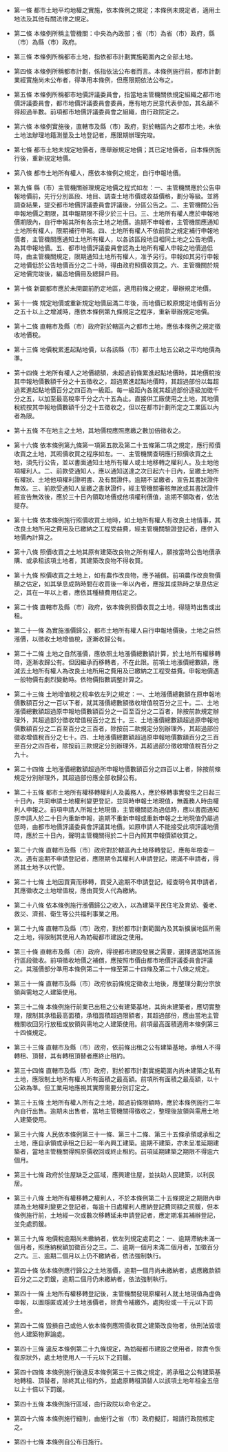 * 第一條 都市土地平均地權之實施，依本條例之規定；本條例未規定者，適用土地法及其他有關法律之規定。

* 第二條 本條例所稱主管機關：中央為內政部；省（市）為省（市）政府，縣（市）為縣（市）政府。

* 第三條 本條例所稱都市土地，指依都市計劃實施範圍內之全部土地。

* 第四條 本條例所稱都市計劃，係指依法公布者而言。本條例施行前，都市計劃業經實施尚未公布者，得準用本條例，但應限期依法公布之。

* 第五條 本條例所稱都市地價評議委員會，指當地主管機關依規定組織之都市地價評議委員會，都市地價評議委員會委員，應有地方民意代表參加，其名額不得超過半數。前項都市地價評議委員會之組織，由行政院定之。

* 第六條 本條例實施後，直轄市及縣（市）政府，對於轄區內之都市土地，未依土地法辦理地籍測量及土地登記者，應限期辦理完竣。

* 第七條 都市土地未規定地價者，應舉辦規定地價；其已定地價者，自本條例施行後，重新規定地價。

* 第八條 都市土地所有權人，應依本條例之規定，自行申報地價。

* 第九條 縣（市）主管機關辦理規定地價之程式如左：一、主管機關應於公告申報地價前，先行分別區段、地目、調查土地市價或收益價格，劃分等級。並將調查結果，提交都市地價評議委員會評議後，分區公告之。二、主管機關公告申報地價之期限，其申報期限不得少於三十日。三、土地所有權人應於申報地價期限內，自行申報其所有各宗土地之地價。逾期不申報者，主管機關應通知土地所有權人，限期補行申報。四、土地所有權人不依前款之規定補行申報地價者，主管機關應通知土地所有權人，以各該區段地目相同土地之公告地價，為其申報地價。五、都市地價評議委員會認為土地所有權人申報之地價過低時，由主管機關規定，限期通知土地所有權人，准予另行。申報如其另行申報之地價低於公告地價百分之二十時，得由政府照價收買之。六、主管機關於規定地價完竣後，編造地價冊及總歸戶冊。

* 第十條 新闢都市應於未開闢前酌定地區，適用前條之規定，舉辦規定地價。

* 第十一條 規定地價或重新規定地價屆滿二年後，而地價已較原規定地價有百分之五十以上之增減時，應依本條例第九條規定之程序，重新舉辦規定地價。

* 第十二條 直轄市及縣（市）政府對於轄區內之都市土地，應依本條例之規定徵收地價稅。

* 第十三條 地價稅累進起點地價，以各該縣（市）都市土地五公畝之平均地價為準。

* 第十四條 土地所有權人之地價總額，未超過前條累進起點地價時，其地價稅按其申報地價數額千分之十五徵收之，超過累進起點地價時，其超過部份以每超過累進起點地價百分之四百為一級距。每一級距內各就其超過部份逐級加徵千分之五，以加至最高稅率千分之六十五為止。直接供工廠使用之土地，其地價稅統按其申報地價數額千分之十五徵收之，但以在都市計劃所定之工業區以內者為限。

* 第十五條 不在地主之土地，其地價稅應照應繳之數加倍徵收之。

* 第十六條 依本條例第九條第一項第五款及第二十五條第二項之規定，應行照價收買之土地，其照價收買之程序如左。一、主管機關查明應行照價收買之土地，須先行公告，並以書面通知土地所有權人或土地移轉之權利人。及土地他項權利人。二、前款受通知人，應以通知送達之次日起六十日內，呈繳土地所有權狀、土地他項權利證明書、及有關證件。逾期不呈繳者，宣告其書狀證件無效。三、前款受通知人呈繳之書狀證件，經主管機關審核無訛或其書狀證件經宣告無效後，應於三十日內領取地價或他項權利價值，逾期不領取者，依法提存。

* 第十七條 依本條例施行照價收買土地時，如土地所有權人有改良土地情事，其改良土地所用之費用及已繳納之工程受益費，經主管機關驗證登記者，應併入地價內計算之。

* 第十八條 照價收買之土地其原有建築改良物之所有權人，願按當時公告地價承購、或承租該項土地者，其建築改良物不得收買。

* 第十九條 照價收買之土地上，如有農作改良物，應予補償。前項農作改良物價額之估定，如其孳息成熟時間在收買後一年以內者，應按其成熟時之孳息估定之，其在一年以上者，應依其種植費用估定之。

* 第二十條 直轄市及縣（市）政府，依本條例照價收買之土地，得隨時出售或出租。

* 第二十一條 為實施漲價歸公，都市土地所有權人自行申報地價後，土地之自然漲價，以徵收土地增值稅，逐漸收歸公有。

* 第二十二條 土地之自然漲價，應依照土地漲價總數額計算，於土地所有權移轉時，逐漸收歸公有。但因繼承而移轉者，不在此限。前項土地漲價總數額，應減去土地所有權人為改良土地所用之費用及已繳納之工程受益費。申報地價遇一般物價有劇烈變動時。依物價指數調整計算之。

* 第二十三條 土地增值稅之稅率依左列之規定：一、土地漲價總數額在原申報地價數額百分之一百以下者，就其漲價總數額徵收增值稅百分之三十。二、土地漲價總數額超過原申報地價數額百分之一百至百分之二百者，除按前款規定辦理外，其超過部分徵收增值稅百分之五十。三、土地漲價總數額超過原申報地價數額百分之二百至百分之三百者，除按前二款規定分別辦理外，其超過部份徵收增值稅百分之七十。四、土地漲價總數額超過原申報地價數額百分之三百至百分之四百者，除按前三款規定分別辦理外，其超過部分徵收增值稅百分之九十。

* 第二十四條 土地漲價總數額超過所申報地價數額百分之四百以上者，除按前條規定分別辦理外，其超過部份應全部收歸公有。

* 第二十五條 都市土地所有權移轉權利人及義務人，應於移轉事實發生之日起三十日內，共同申請土地權利變更登記，並同時申報土地現值，無義務人時由權利人申報之。前項申請人所報土地現值，主管機關認為過低時，應以書面通知原申請人於二十日內重新申報，逾期不重新申報或重新申報之土地現值仍屬過低時，由都市地價評議委員會評議其地價。如原申請人不能接受此項評議地價時，應於三十日內，聲明主管機關得於二十日內照其申報價額收買之。

* 第二十六條 直轄市及縣（市）政府對於轄區內土地移轉登記，應每年檢查一次。遇有逾期不申請登記者，應限期令其權利人申請登記，期滿不申請者，得將其土地予以代管。

* 第二十七條 土地因買賣而移轉，買受入逾期不申請登記，經查明令其申請者，其應徵收之土地增值稅，應由買受人代為繳納。

* 第二十八條 依本條例施行漲價歸公之收入，以為建築平民住宅及育幼、養老、救災、濟貧、衛生等公共福利事業之用。

* 第二十九條 直轄市及縣（市）政府，對於都市計劃範圍內及其新擴展地區所需之土地，得限制其使用人為妨礙都市建設之使用。

* 第三十條 直轄市及縣（市）政府，得視都市建設發展之需要，選擇適當地區施行區段徵收。前項徵收地價之補償，應按照市價由都市地價評議委員會評議之。其漲價部分準用本條例第二十一條至第二十四條及第二十八條之規定。

* 第三十一條 直轄市及縣（市）政府依前條規定徵收土地後，應整理分劃分宗放領與需地之人建築使用。

* 第三十二條 本條例施行前業已出租之公有建築基地，其尚未建築者，應切實整理，限制其承租最高面積，承租面積超過限額者，其超過部份，應由當地主管機關收回另行放租或放領與需地之人建築使用。前項最高面積適用本條例第三十四條規定。

* 第三十三條 直轄市及縣（市）政府，依前條出租之公有建築基地，承租人不得轉租、頂替，其有轉租頂替者應終止租約。

* 第三十四條 直轄市及縣（市）政府，對於都市計劃實施範圍內尚未建築之私有土地，應限制土地所有權人所有面積之最高額。前項所有面積之最高額，以十公畝為準。但工業用地應視其實際需要分別訂定之。

* 第三十五條 土地所有權人所有之土地，超過前條限額時，應於本條例施行二年內自行出售。逾期未出售者，當地主管機關得徵收之，整理後放領與需用土地人建築使用。

* 第三十六條 人民依本條例第三十一條、第三十二條、第三十五條承領或承租之土地，應自承領或承租之日起一年內興工建築。逾期不建築，亦未呈准延期建築者，當地主管機關得照原價收回或終止租約。前項延期建築之期限不得逾六個月。

* 第三十七條 政府於住屋缺乏之區域，應興建住屋，並扶助人民建築，以利民居。

* 第三十八條 土地所有權移轉之權利人，不於本條例第二十五條規定之期限內申請為土地權利變更之登記者，每逾十日處權利人應納登記費同額之罰鍰，但本條例施行前，土地經一次或數次移轉延未申請登記者，應定期准其補辦登記，並免處罰鍰。

* 第三十九條 地價稅逾期尚未繳納者，依左列規定處罰之：一、逾期滯納未滿一個月者，照應納稅額加徵百分之三。二、逾期一個月未滿二個月者，加徵百分之六。三、逾期二個月以上仍不繳納者，依法強制執行。

* 第四十條 依本條例應行歸公之土地漲價，逾期一個月尚未繳納者，處應繳款額百分之二之罰鍰，逾期二個月仍未繳納者，依法強制執行。

* 第四十一條 土地所有權移轉登記後，主管機關發現原權利人就土地現值為虛偽申報，以圖隱匿或減少土地漲價者，除責令補繳外，處拘役或一千元以下罰金。

* 第四十二條 毀損自己或他人依本條例應照價收買之建築改良物者，依刑法毀壞他人建築物罪論處。

* 第四十三條 違反本條例第二十九條規定，為妨礙都市建設之使用者，除責令恢復原狀外，處土地使用人一千元以下之罰鍰。

* 第四十四條 本條例施行後違反本條例第三十三條之規定，將承租之公有建築基地轉租、頂替者，除終其止租約外，並處原轉租頂替人以該項土地年租金五倍以上十倍以下罰鍰。

* 第四十五條 本條例施行區域，由行政院以命令定之。

* 第四十六條 本條例施行細則，由施行之省（市）政府擬訂，報請行政院核定之。

* 第四十七條 本條例自公布日施行。

